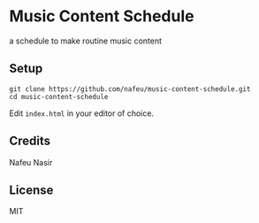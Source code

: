 # Music Content Schedule

a schedule to make routine music content

## Setup

```
git clone https://github.com/nafeu/music-content-schedule.git
cd music-content-schedule
```

Edit `index.html` in your editor of choice.

## Credits

Nafeu Nasir

## License

MIT
